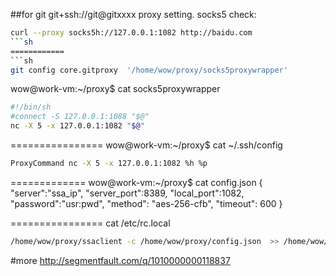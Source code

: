 ##for git git+ssh://git@gitxxxx proxy setting.
socks5 check:
```sh
curl --proxy socks5h://127.0.0.1:1082 http://baidu.com
```sh
============
```sh
git config core.gitproxy  '/home/wow/proxy/socks5proxywrapper'
```
wow@work-vm:~/proxy$ cat socks5proxywrapper 
```sh
#!/bin/sh
#connect -S 127.0.0.1:1088 "$@"
nc -X 5 -x 127.0.0.1:1082 "$@"
```
================
wow@work-vm:~/proxy$ cat ~/.ssh/config 
```sh
ProxyCommand nc -X 5 -x 127.0.0.1:1082 %h %p
```
=============
wow@work-vm:~/proxy$ cat config.json 
{
    "server":"ssa_ip",
    "server_port":8389,
    "local_port":1082,
    "password":"usr:pwd",
    "method": "aes-256-cfb",
    "timeout": 600
}

================
cat /etc/rc.local 
```sh
/home/wow/proxy/ssaclient -c /home/wow/proxy/config.json  >> /home/wow/proxy/debug.log  &
```
#more
http://segmentfault.com/q/1010000000118837
